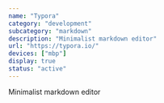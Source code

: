 ```yaml
---
name: "Typora"
category: "development"
subcategory: "markdown"
description: "Minimalist markdown editor"
url: "https://typora.io/"
devices: ["mbp"]
display: true
status: "active"
---
```


Minimalist markdown editor
